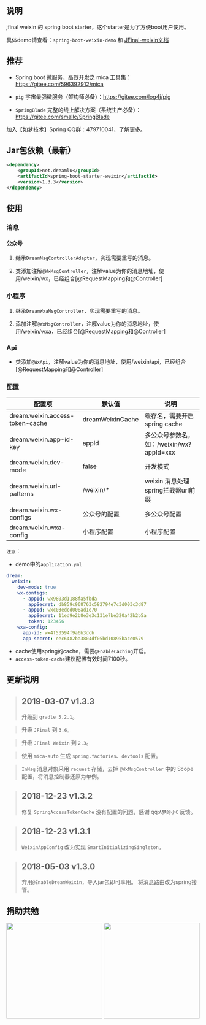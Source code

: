 ## 说明
jfinal weixin 的 spring boot starter，这个starter是为了方便boot用户使用。

具体demo请查看：`spring-boot-weixin-demo` 和 [JFinal-weixin文档](https://gitee.com/jfinal/jfinal-weixin/wikis/pages?title=Home)

## 推荐
- Spring boot 微服务，高效开发之 mica 工具集：https://gitee.com/596392912/mica

- `pig` 宇宙最强微服务（架构师必备）：https://gitee.com/log4j/pig

- `SpringBlade` 完整的线上解决方案（系统生产必备）：https://gitee.com/smallc/SpringBlade

加入【如梦技术】Spring QQ群：479710041，了解更多。

## Jar包依赖（最新）
```xml
<dependency>
    <groupId>net.dreamlu</groupId>
    <artifactId>spring-boot-starter-weixin</artifactId>
    <version>1.3.3</version>
</dependency>
```

## 使用
### 消息
#### 公众号
1. 继承`DreamMsgControllerAdapter`，实现需要重写的消息。

2. 类添加注解`@WxMsgController`，注解value为你的消息地址，使用/weixin/wx，已经组合[@RequestMapping和@Controller]

### 小程序
1. 继承`DreamWxaMsgController`，实现需要重写的消息。

2. 添加注解`@WxMsgController`，注解value为你的消息地址，使用/weixin/wxa，已经组合[@RequestMapping和@Controller]

### Api
- 类添加`@WxApi`，注解value为你的消息地址，使用/weixin/api，已经组合[@RequestMapping和@Controller]

### 配置
| 配置项 | 默认值 | 说明 |
| ----- | ------ | ------ |
| dream.weixin.access-token-cache | dreamWeixinCache | 缓存名，需要开启spring cache |
| dream.weixin.app-id-key | appId | 多公众号参数名，如：/weixin/wx?appId=xxx |
| dream.weixin.dev-mode | false | 开发模式 |
| dream.weixin.url-patterns | /weixin/* | weixin 消息处理spring拦截器url前缀 |
| dream.weixin.wx-configs | 公众号的配置 | 多公众号配置 |
| dream.weixin.wxa-config | 小程序配置 | 小程序配置 |

`注意`：
- demo中的`application.yml`
```yml
dream:
  weixin:
    dev-mode: true
    wx-configs:
      - appId: wx9803d1188fa5fbda
        appSecret: db859c968763c582794e7c3d003c3d87
      - appId: wxc03edcd008ad1e70
        appSecret: 11ed9e2b8e3e3c131e7be320a42b2b5a
        token: 123456
    wxa-config:
      app-id: wx4f53594f9a6b3dcb
      app-secret: eec6482ba3804df05bd10895bace0579
```

- cache使用spring的cache，需要`@EnableCaching`开启。
- `access-token-cache`建议配置有效时间7100秒。

## 更新说明
>## 2019-03-07 v1.3.3
> 升级到 `gradle 5.2.1`。

> 升级 `JFinal` 到 `3.6`。

> 升级 `JFinal Weixin` 到 `2.3`。

> 使用 `mica-auto` 生成 `spring.factories`、`devtools` 配置。

> `InMsg` 消息对象采用 `request` 存储，去掉 `@WxMsgController` 中的 Scope 配置，将消息控制器还原为单例。

>## 2018-12-23 v1.3.2
> 修复 `SpringAccessTokenCache` 没有配置的问题，感谢 qq:`A梦的小C` 反馈。

>## 2018-12-23 v1.3.1
> `WeixinAppConfig` 改为实现 `SmartInitializingSingleton`。

>## 2018-05-03 v1.3.0
> 弃用`@EnableDreamWeixin`，导入jar包即可享用。
> 将消息路由改为spring接管。

## 捐助共勉
 <img src="https://gitee.com/uploads/images/2018/0311/153544_5afb12b1_372.jpeg" width="250px"/>
 <img src="https://gitee.com/uploads/images/2018/0311/153556_679db579_372.jpeg" width="250px"/>
